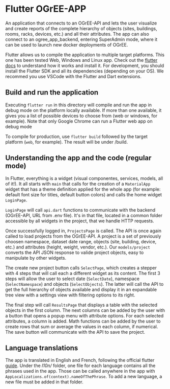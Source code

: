 # Flutter OGrEE-APP

An application that connects to an OGrEE-API and lets the user visualize and create reports of the complete hierarchy of objects (sites, buildings, rooms, racks, devices, etc.) and all their attributes. The app can also connect to an ogree_app_backend, entering SuperAdmin mode, where it can be used to launch new docker deployments of OGrEE.

Flutter allows us to compile the application to multiple target platforms. This one has been tested Web, Windows and Linux app. Check out the [flutter docs](https://docs.flutter.dev/get-started/install)  to understand how it works and install it. For development, you should install the Flutter SDK and all its dependencies (depending on your OS). We recommed you use VSCode with the Flutter and Dart extensions. 
## Build and run the application

Executing `flutter run` in this directory will compile and run the app in debug mode on the platform locally available. If more than one available, it gives you a list of possible devices to choose from (web or windows, for example). Note that only Google Chrome can run a Flutter web app on debug mode

To compile for production, use `flutter build` followed by the target platform (`web`, for example). The result will be under /build.

## Understanding the app and the code (regular mode)

In Flutter, everything is a widget (visual componentes, services, models, all of it!). It all starts with `main` that calls for the creation of a `MaterialApp` widget that has a theme definition applied for the whole app (for example: default font size for titles, default button colors) and calls the home widget `LoginPage`.

`LoginPage` will call `api.dart` functions to communicate with the backend (OGrEE-API, URL from .env file). It's in that file, located in a common folder accessible by all widgets in the project, that we handle HTTP requests. 

Once successfully logged in, `ProjectsPage` is called. The API is once again called to load projects from the OGrEE-API. A project is a set of previously choosen namespace, dataset date range, objects (site, building, device, etc.) and attributes (height, weight, vendor, etc.).  Our `models/project` converts the API JSON response to valide project objects, easy to manipulate by other widgets.

The create new project button calls `SelectPage`, which creates a stepper with 4 steps that will call each a different widget as its content. The first 3 steps will allow the user to select date (`SelectDate`), namespace (`SelectNamespace`) and objects (`SelectObjects`). The latter will call the API to get the full hierarchy of objects available and display it in an expandable tree view with a settings view with filtering options to its right. 

The final step will call `ResultsPage` that displays a table with the selected objects in the first column. The next columns can be added by the user with a button that opens a popup menu with attribute options. For each selected attributes, a column is added. Math functions can be added by the user to create rows that sum or average the values in each column, if numerical. The save button will communicate with the API to save the project.

## Language translations

The app is translated in English and French, following the official flutter [guide](https://docs.flutter.dev/development/accessibility-and-localization/internationalization). Under the *l10n/* folder, one file for each language contains all the phrases used in the app. Those can be called anywhere in the app with `AppLocalizations.of(context).nameOfThePhrase`. To add a new language, a new file must be added in that folder. 
